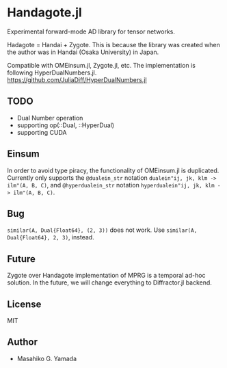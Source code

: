 # Handagote.jl

Experimental forward-mode AD library for tensor networks.

Hadagote = Handai + Zygote. This is because the library was created
when the author was in Handai (Osaka University) in Japan.

Compatible with OMEinsum.jl, Zygote.jl, etc.
The implementation is following HyperDualNumbers.jl.
https://github.com/JuliaDiff/HyperDualNumbers.jl

## TODO

* Dual Number operation
* supporting op(::Dual, ::HyperDual)
* supporting CUDA

## Einsum

In order to avoid type piracy, the functionality of OMEinsum.jl is duplicated.
Currently only supports the `@dualein_str` notation `dualein"ij, jk, klm -> ilm"(A, B, C)`,
and `@hyperdualein_str` notation `hyperdualein"ij, jk, klm -> ilm"(A, B, C)`.

## Bug

`similar(A, Dual{Float64}, (2, 3))` does not work. Use `similar(A, Dual{Float64}, 2, 3)`, instead.

## Future

Zygote over Handagote implementation of MPRG is a temporal ad-hoc solution.
In the future, we will change everything to Diffractor.jl backend.

## License

MIT

## Author

* Masahiko G. Yamada